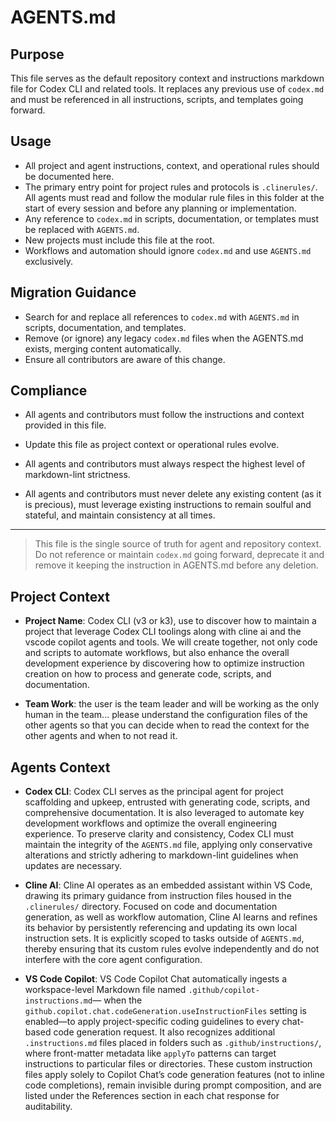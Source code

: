 # AGENTS.md

## Purpose

This file serves as the default repository context and instructions markdown file for Codex CLI and related tools. It replaces any previous use of `codex.md` and must be referenced in all instructions, scripts, and templates going forward.

## Usage

- All project and agent instructions, context, and operational rules should be documented here.
- The primary entry point for project rules and protocols is `.clinerules/`. All agents must read and follow the modular rule files in this folder at the start of every session and before any planning or implementation.
- Any reference to `codex.md` in scripts, documentation, or templates must be replaced with `AGENTS.md`.
- New projects must include this file at the root.
- Workflows and automation should ignore `codex.md` and use `AGENTS.md` exclusively.

## Migration Guidance

- Search for and replace all references to `codex.md` with `AGENTS.md` in scripts, documentation, and templates.
- Remove (or ignore) any legacy `codex.md` files when the AGENTS.md exists, merging content automatically.
- Ensure all contributors are aware of this change.

## Compliance

- All agents and contributors must follow the instructions and context provided in this file.
- Update this file as project context or operational rules evolve.
 
- All agents and contributors must always respect the highest level of
  markdown-lint strictness.
- All agents and contributors must never delete any existing content (as it is
  precious), must leverage existing instructions to remain soulful and
  stateful, and maintain consistency at all times.

---

> This file is the single source of truth for agent and repository context. Do not reference or maintain `codex.md` going forward, deprecate it and remove it keeping the instruction in AGENTS.md before any deletion.

## Project Context
- **Project Name**: Codex CLI (v3 or k3), use to discover how to maintain a project that leverage Codex CLI toolings along with cline ai and the vscode copilot agents and tools. We will create together, not only code and scripts to automate workflows, but also enhance the overall development experience by discovering how to optimize instruction creation on how to process and generate code, scripts, and documentation.

- **Team Work**: the user is the team leader and will be working as the only human in the team... please understand the configuration files of the other agents so that you can decide when to read the context for the other agents and when to not read it.

## Agents Context

- **Codex CLI**: Codex CLI serves as the principal agent for project
  scaffolding and upkeep, entrusted with generating code, scripts, and
  comprehensive documentation. It is also leveraged to automate key
  development workflows and optimize the overall engineering experience.
  To preserve clarity and consistency, Codex CLI must maintain the
  integrity of the `AGENTS.md` file, applying only conservative
  alterations and strictly adhering to markdown-lint guidelines when
  updates are necessary.

- **Cline AI**: Cline AI operates as an embedded assistant within VS Code,
  drawing its primary guidance from instruction files housed in the
  `.clinerules/` directory. Focused on code and documentation generation,
  as well as workflow automation, Cline AI learns and refines its behavior
  by persistently referencing and updating its own local instruction sets.
  It is explicitly scoped to tasks outside of `AGENTS.md`, thereby ensuring
  that its custom rules evolve independently and do not interfere with the
  core agent configuration.

- **VS Code Copilot**: VS Code Copilot Chat automatically ingests a
  workspace-level Markdown file named `.github/copilot-instructions.md`—
  when the `github.copilot.chat.codeGeneration.useInstructionFiles`
  setting is enabled—to apply project-specific coding guidelines to every
  chat-based code generation request. It also recognizes additional
  `.instructions.md` files placed in folders such as `.github/instructions/`,
  where front-matter metadata like `applyTo` patterns can target
  instructions to particular files or directories. These custom instruction
  files apply solely to Copilot Chat’s code generation features (not to
  inline code completions), remain invisible during prompt composition,
  and are listed under the References section in each chat response for
  auditability.
